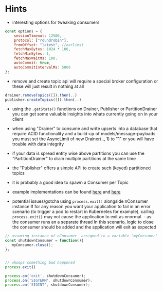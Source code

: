 # Hints

- interesting options for tweaking consumers

```javascript
const options = {
    sessionTimeout: 12500,
    protocol: ["roundrobin"],
    fromOffset: "latest", //earliest
    fetchMaxBytes: 1024 * 100,
    fetchMinBytes: 1,
    fetchMaxWaitMs: 100,
    autoCommit: true,
    autoCommitIntervalMs: 5000
};
```

- remove and create topic api will require a special broker configuration
or these will just result in nothing at all

```javascript
drainer.removeTopics([]).then(..)
publisher.createTopics([]).then(..)
```

- using the `.getStats()` functions on Drainer, Publisher or 
PartitionDrainer you can get some valuable insights into whats
currently going on in your client

- when using "Drainer" to consume and write upserts into a database
that require ACID functionality and a build-up of models/message-payloads
you must set the AsyncLimit of new Drainer(.., 1) to "1" or you will
have trouble with data integrity

- if your data is spread entity wise above partitions you can use the
"PartitionDrainer" to drain multiple partitions at the same time

- the "Publisher" offers a simple API to create such (keyed) partitioned
topics

- it is probably a good idea to spawn a Consumer per Topic

- example implementations can be found [here](https://github.com/nodefluent/kafka-streams/blob/master/lib/KafkaClient.js) 
and [here](https://github.com/nodefluent/kafka-connect/blob/master/lib)

- potential issues/gotcha using `process.exit()` alongside nConsumer instance
 If for any reason you want your application to fail in an error scenario (to trigger a pod to restart in Kubernetes for example), calling `process.exit()` may not cause the application to exit as nnormal. \- as the consumer runs an a separate thread
In this scenario, logic to close the consumer should be added and the application will exit as expected

```javascript
// assuming instance of nConsumer  assigned to a variable 'myConsumer'
const shutdownConsumer = function(){
   myConsumer.close();
};


// whoops something bad happened
process.exit()

process.on('exit', shutdownConsumer);
process.on('SIGTERM', shutdownConsumer);
process.on('SIGINT', shutdownConsumer);

``` 
